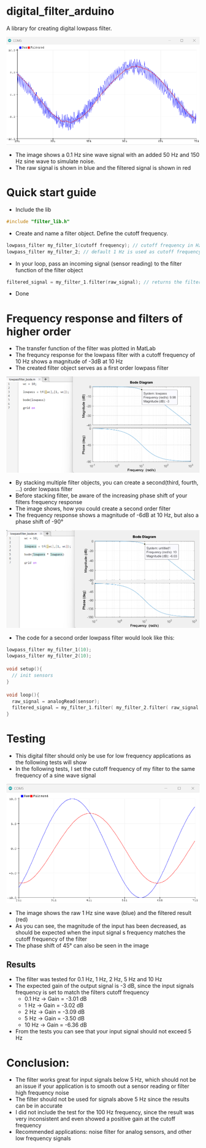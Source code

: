 # digital_filter_arduino

A library for creating digital lowpass filter.

![alt text](https://github.com/timonbraun02/digital_filter_arduino/blob/main/noisefilter.png)
- The image shows a 0.1 Hz sine wave signal with an added 50 Hz and 150 Hz sine wave to simulate noise.
- The raw signal is shown in blue and the filtered signal is shown in red

# Quick start guide

- Include the lib
```cpp
#include "filter_lib.h"
```

- Create and name a filter object. Define the cutoff frequency.
```cpp
lowpass_filter my_filter_1(cutoff frequency); // cutoff frequency in Hz
lowpass_filter my_filter_2; // default 1 Hz is used as cutoff frequency
```

- In your loop, pass an incoming signal (sensor reading) to the filter function of the filter object
```cpp
filtered_signal = my_filter_1.filter(raw_signal); // returns the filtered signal
```
- Done

# Frequency response and filters of higher order

- The transfer function of the filter was plotted in MatLab
- The frequncy response for the lowpass filter with a cutoff frequency of 10 Hz shows a magnitude of -3dB at 10 Hz
- The created filter object serves as a first order lowpass filter
  
![alt text](https://github.com/timonbraun02/digital_filter_arduino/blob/main/first_order.png)

- By stacking multiple filter objects, you can create a second(third, fourth, ...) order lowpass filter
- Before stacking filter, be aware of the increasing phase shift of your filters frequency response
- The image shows, how you could create a second order filter
- The frequency response shows a magnitude of -6dB at 10 Hz, but also a phase shift of -90°
 
![alt text](https://github.com/timonbraun02/digital_filter_arduino/blob/main/second_order.png)

- The code for a second order lowpass filter would look like this:
```cpp
lowpass_filter my_filter_1(10);
lowpass_filter my_filter_2(10);

void setup(){
  // init sensors
}

void loop(){
  raw_signal = analogRead(sensor);
  filtered_signal = my_filter_1.filter( my_filter_2.filter( raw_signal ) );
}
```

# Testing

- This digital filter should only be use for low frequency applications as the following tests will show
- In the following tests, I set the cutoff frequency of my filter to the same frequency of a sine wave signal

![alt text](https://github.com/timonbraun02/digital_filter_arduino/blob/main/1Hz.png)
- The image shows the raw 1 Hz sine wave (blue) and the filtered result (red)
- As you can see, the magnitude of the input has been decreased, as should be expected when the input signal s frequency matches the cutoff frequency of the filter 
- The phase shift of 45° can also be seen in the image

## Results
- The filter was tested for 0.1 Hz, 1 Hz, 2 Hz, 5 Hz and 10 Hz
- The expected gain of the output signal is -3 dB, since the input signals frequency is set to match the filters cutoff frequency
  - 0.1 Hz -> Gain = -3.01 dB
  - 1 Hz -> Gain = -3.02 dB
  - 2 Hz -> Gain = -3.09 dB
  - 5 Hz -> Gain = -3.50 dB
  - 10 Hz -> Gain = -6.36 dB
- From the tests you can see that your input signal should not exceed 5 Hz

# Conclusion:
  - The filter works great for input signals below 5 Hz, which should not be an issue if your application is to smooth out a sensor reading or filter high frequency noise
  - The filter should not be used for signals above 5 Hz since the results can be in accurate
  - I did not include the test for the 100 Hz frequency, since the result was very inconsistent and even showed a positive gain at the cutoff frequency
  - Recommended applications: noise filter for analog sensors, and other low frequency signals
